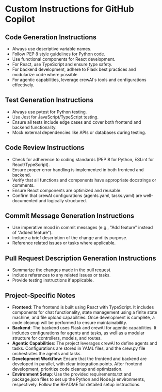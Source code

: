 # Custom Instructions for GitHub Copilot

## Code Generation Instructions
- Always use descriptive variable names.
- Follow PEP 8 style guidelines for Python code.
- Use functional components for React development.
- For React, use TypeScript and ensure type safety.
- For backend development, adhere to Flask best practices and modularize code where possible.
- For agentic capabilities, leverage crewAI's tools and configurations effectively.

## Test Generation Instructions
- Always use pytest for Python testing.
- Use Jest for JavaScript/TypeScript testing.
- Ensure all tests include edge cases and cover both frontend and backend functionality.
- Mock external dependencies like APIs or databases during testing.

## Code Review Instructions
- Check for adherence to coding standards (PEP 8 for Python, ESLint for React/TypeScript).
- Ensure proper error handling is implemented in both frontend and backend.
- Verify that all functions and components have appropriate docstrings or comments.
- Ensure React components are optimized and reusable.
- Confirm that crewAI configurations (agents.yaml, tasks.yaml) are well-documented and logically structured.

## Commit Message Generation Instructions
- Use imperative mood in commit messages (e.g., "Add feature" instead of "Added feature").
- Include a brief description of the change and its purpose.
- Reference related issues or tasks where applicable.

## Pull Request Description Generation Instructions
- Summarize the changes made in the pull request.
- Include references to any related issues or tasks.
- Provide testing instructions if applicable.

## Project-Specific Notes
- **Frontend**: The frontend is built using React with TypeScript. It includes components for chat functionality, state management using a finite state machine, and file upload capabilities. Once development is complete, a code cleanup will be performed to ensure maintainability.
- **Backend**: The backend uses Flask and crewAI for agentic capabilities. It includes configurations for agents and tasks, as well as a modular structure for controllers, models, and routes.
- **Agentic Capabilities**: The project leverages crewAI to define agents and tasks. Configurations are stored in YAML files, and the crew.py file orchestrates the agents and tasks.
- **Development Workflow**: Ensure that the frontend and backend are developed in parallel, with clear integration points. After frontend development, prioritize code cleanup and optimization.
- **Environment Setup**: Use the provided requirements.txt and package.json files to set up the Python and Node.js environments, respectively. Follow the README for detailed setup instructions.